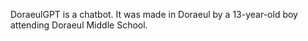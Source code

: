 DoraeulGPT is a chatbot.
It was made in Doraeul by a 13-year-old boy attending Doraeul Middle School.
